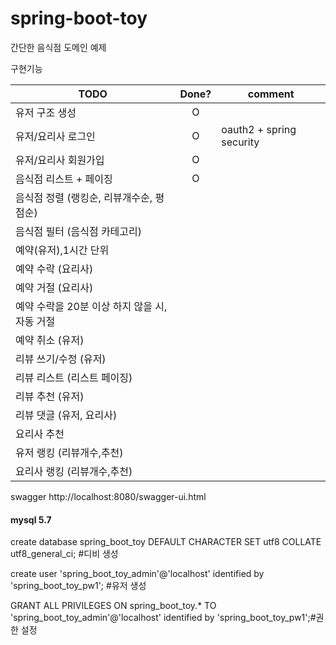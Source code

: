 # spring-boot-toy

간단한 음식점 도메인 예제

구현기능

| TODO | Done? | comment |
|------|:-----:|---------|
| 유저 구조 생성 | O |  |
| 유저/요리사 로그인 | O | oauth2 + spring security |
| 유저/요리사 회원가입 | O |  |
| 음식점 리스트 + 페이징| O| |
| 음식점 정렬 (랭킹순, 리뷰개수순, 평점순)| | |
| 음식점 필터 (음식점 카테고리)| | |
| 예약(유저),1시간 단위 | | |
| 예약 수락 (요리사)| | |
| 예약 거절 (요리사)| | |
| 예약 수락을 20분 이상 하지 않을 시, 자동 거절| | |
| 예약 취소 (유저)| | |
| 리뷰 쓰기/수정 (유저)| | |
| 리뷰 리스트 (리스트 페이징)| | |
| 리뷰 추천 (유저)| | |
| 리뷰 댓글 (유저, 요리사)| | |
| 요리사 추천| | |
| 유저 랭킹 (리뷰개수,추천)| | |
| 요리사 랭킹 (리뷰개수,추천)| | |

swagger
http://localhost:8080/swagger-ui.html

#### mysql 5.7 

create database spring_boot_toy DEFAULT CHARACTER SET utf8 COLLATE utf8_general_ci; #디비 생성

create user 'spring_boot_toy_admin'@'localhost' identified by 'spring_boot_toy_pw1'; #유저 생성

GRANT ALL PRIVILEGES ON spring_boot_toy.* TO 'spring_boot_toy_admin'@'localhost' identified by 'spring_boot_toy_pw1';#권한 설정